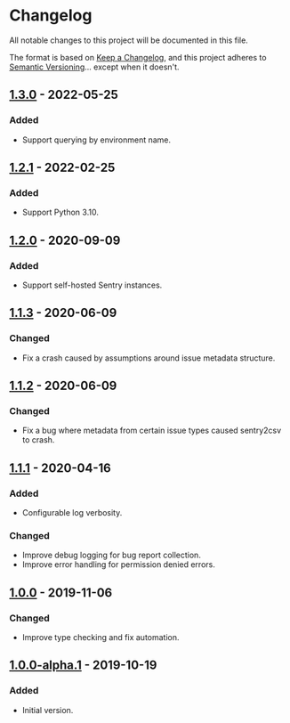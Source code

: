 # Changelog
All notable changes to this project will be documented in this file.

The format is based on [Keep a
Changelog](https://keepachangelog.com/en/1.0.0/), and this project adheres to
[Semantic Versioning](https://semver.org/spec/v2.0.0.html)... except when it
doesn't.

## [1.3.0] - 2022-05-25
### Added
- Support querying by environment name.

## [1.2.1] - 2022-02-25
### Added
- Support Python 3.10.

## [1.2.0] - 2020-09-09
### Added
- Support self-hosted Sentry instances.

## [1.1.3] - 2020-06-09
### Changed
- Fix a crash caused by assumptions around issue metadata structure.

## [1.1.2] - 2020-06-09
### Changed
- Fix a bug where metadata from certain issue types caused sentry2csv to crash.

## [1.1.1] - 2020-04-16
### Added
- Configurable log verbosity.

### Changed
- Improve debug logging for bug report collection.
- Improve error handling for permission denied errors.

## [1.0.0] - 2019-11-06
### Changed
- Improve type checking and fix automation.

## [1.0.0-alpha.1] - 2019-10-19
### Added
- Initial version.

[Unreleased]: https://github.com/olivierlacan/keep-a-changelog/compare/v1.3.0...HEAD
[1.3.0]: https://github.com/sparkmeter/sentry2csv/compare/v1.2.1...v1.3.0
[1.2.1]: https://github.com/sparkmeter/sentry2csv/compare/v1.2.0...v1.2.1
[1.2.0]: https://github.com/sparkmeter/sentry2csv/compare/v1.1.3...v1.2.0
[1.1.3]: https://github.com/sparkmeter/sentry2csv/compare/v1.1.2...v1.1.3
[1.1.2]: https://github.com/sparkmeter/sentry2csv/compare/v1.1.1...v1.1.2
[1.1.1]: https://github.com/sparkmeter/sentry2csv/compare/v1.0.0...v1.1.1
[1.0.0]: https://github.com/sparkmeter/sentry2csv/compare/v1.0.0a01...v1.0.0
[1.0.0-alpha.1]: https://github.com/sparkmeter/sentry2csv/releases/tag/v1.0.0a01
